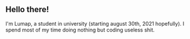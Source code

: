## Hello there!
I'm Lumap, a student in university (starting august 30th, 2021 hopefully). I spend most of my time doing nothing but coding useless shit.
